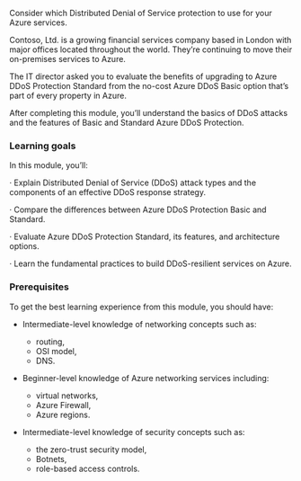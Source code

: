 Consider which Distributed Denial of Service protection to use for your Azure services.

Contoso, Ltd. is a growing financial services company based in London with major offices located throughout the world. They’re continuing to move their on-premises services to Azure.

The IT director asked you to evaluate the benefits of upgrading to Azure DDoS Protection Standard from the no-cost Azure DDoS Basic option that’s part of every property in Azure. 

After completing this module, you’ll understand the basics of DDoS attacks and the features of Basic and Standard Azure DDoS Protection.

### Learning goals

In this module, you’ll:

·    Explain Distributed Denial of Service (DDoS) attack types and the components of an effective DDoS response strategy.

·    Compare the differences between Azure DDoS Protection Basic and Standard.

·    Evaluate Azure DDoS Protection Standard, its features, and architecture options.

·    Learn the fundamental practices to build DDoS-resilient services on Azure.

### Prerequisites

To get the best learning experience from this module, you should have:

- Intermediate-level knowledge of networking concepts     such as:

  - routing,
  - OSI model,
  - DNS.

- Beginner-level knowledge of Azure networking services including:

  - virtual networks,
  - Azure Firewall,
  - Azure regions.

- Intermediate-level knowledge of security concepts such as:

  - the zero-trust security model,
  - Botnets,
  - role-based access controls.
